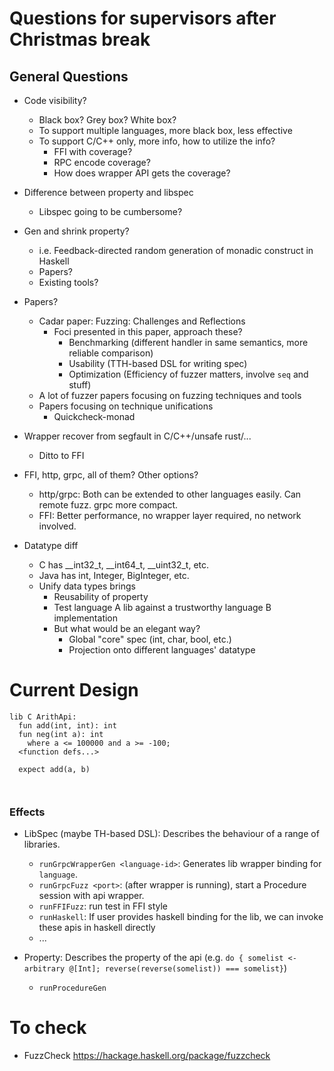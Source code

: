# Questions for supervisors after Christmas break

## General Questions
- Code visibility?
  - Black box? Grey box? White box?
  - To support multiple languages, more black box, less effective
  - To support C/C++ only, more info, how to utilize the info?
    -  FFI with coverage?
    -  RPC encode coverage?
      - How does wrapper API gets the coverage?

- Difference between property and libspec
  - Libspec going to be cumbersome?

- Gen and shrink property?
  - i.e. Feedback-directed random generation of monadic construct in Haskell
  - Papers?
  - Existing tools?

- Papers?
  - Cadar paper: Fuzzing: Challenges and Reflections
    - Foci presented in this paper, approach these?
      - Benchmarking (different handler in same semantics, more reliable comparison)
      - Usability (TTH-based DSL for writing spec)
      - Optimization (Efficiency of fuzzer matters, involve `seq` and stuff)
  - A lot of fuzzer papers focusing on fuzzing techniques and tools
  - Papers focusing on technique unifications
    - Quickcheck-monad

- Wrapper recover from segfault in C/C++/unsafe rust/...
  - Ditto to FFI

- FFI, http, grpc, all of them? Other options?
  - http/grpc: Both can be extended to other languages easily. Can remote fuzz. grpc more compact.
  - FFI: Better performance, no wrapper layer required, no network involved.

- Datatype diff
  - C has __int32_t, __int64_t, __uint32_t, etc.
  - Java has int, Integer, BigInteger, etc.
  - Unify data types brings
    - Reusability of property
    - Test language A lib against a trustworthy language B implementation
    - But what would be an elegant way?
      - Global "core" spec (int, char, bool, etc.)
      - Projection onto different languages' datatype


# Current Design

```
lib C ArithApi:
  fun add(int, int): int
  fun neg(int a): int
    where a <= 100000 and a >= -100;
  <function defs...>

  expect add(a, b)



```

### Effects
- LibSpec (maybe TH-based DSL): Describes the behaviour of a range of libraries.
  - `runGrpcWrapperGen <language-id>`: Generates lib wrapper binding for `language`.
  - `runGrpcFuzz <port>`: (after wrapper is running), start a Procedure session with api wrapper.
  - `runFFIFuzz`: run test in FFI style
  - `runHaskell`: If user provides haskell binding for the lib, we can invoke these apis in haskell directly
  - ...

- Property: Describes the property of the api (e.g. `do { somelist <- arbitrary @[Int]; reverse(reverse(somelist)) === somelist}`)
  - `runProcedureGen`


# To check
- FuzzCheck https://hackage.haskell.org/package/fuzzcheck

